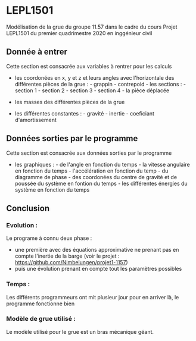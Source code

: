 # LEPL1501
Modélisation de la grue du groupe 11.57 dans le cadre du cours Projet LEPL1501 du premier quadrimestre 2020 en inggénieur civil

## Donnée à entrer

Cette section est consacrée aux variables à rentrer pour les calculs

- les coordonées en x, y et z et leurs angles avec l'horizontale des différentes pièces de la grue :
             - grappin
             - contrepoid
             - les sections :
                    - section 1
                    - section 2
                    - section 3
                    - section 4
             - la pièce déplacée             

- les masses des différentes pièces de la grue
- les différentes constantes :
             - gravité
             - inertie
             - coeficiant d'amortissement

## Données sorties par le programme 

Cette section est consacrée aux données sorties par le programme

- les graphiques :
             - de l'angle en fonction du temps
             - la vitesse angulaire en fonction du temps
             - l'accélération en fonction du temp
             - du diagramme de phase
             - des coordonées du centre de gravité et de poussée du système en fontion du temps
             - les différentes énergies du système en fonction du temps

## Conclusion

### Evolution :

Le programe à connu deux phase : 
- une première avec des équations approximative ne prenant pas en compte  l'inertie de la barge (voir le projet : https://github.com/Nimbelungen/projet1-1157)
- puis une évolution prenant en compte tout les paramètres possibles

### Temps : 

Les différents programmeurs ont mit plusieur jour pour en arriver là, le programme fonctionne bien

### Modèle de grue utilisé :

Le modèle utilisé pour le grue est un bras mécanique géant. 
